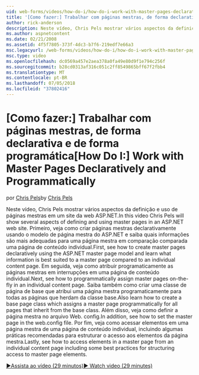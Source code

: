 ```yaml
---
uid: web-forms/videos/how-do-i/how-do-i-work-with-master-pages-declaratively-and-programmatically
title: '[Como fazer:] Trabalhar com páginas mestras, de forma declarativa e de forma programática | Microsoft Docs'
author: rick-anderson
description: Neste vídeo, Chris Pels mostrar vários aspectos da definição e uso de páginas mestras em um site da web ASP.NET. Primeiro, consulte como criar páginas mestras declarati...
ms.author: aspnetcontent
ms.date: 02/21/2008
ms.assetid: 4f5f7805-373f-4dc3-b7f6-219edf7e66a3
msc.legacyurl: /web-forms/videos/how-do-i/how-do-i-work-with-master-pages-declaratively-and-programmatically
msc.type: video
ms.openlocfilehash: dc0569a457e2aea378a0fa49e80d9f1e794c256f
ms.sourcegitcommit: b28cd0313af316c051c2ff8549865bff67f2fbb4
ms.translationtype: MT
ms.contentlocale: pt-BR
ms.lasthandoff: 07/05/2018
ms.locfileid: "37802416"
---
```

<a name="how-do-i-work-with-master-pages-declaratively-and-programmatically"></a><span data-ttu-id="84f75-104">[Como fazer:] Trabalhar com páginas mestras, de forma declarativa e de forma programática</span><span class="sxs-lookup"><span data-stu-id="84f75-104">[How Do I:] Work with Master Pages Declaratively and Programmatically</span></span>
====================
<span data-ttu-id="84f75-105">por [Chris Pels](https://twitter.com/chrispels)</span><span class="sxs-lookup"><span data-stu-id="84f75-105">by [Chris Pels](https://twitter.com/chrispels)</span></span>

<span data-ttu-id="84f75-106">Neste vídeo, Chris Pels mostrar vários aspectos da definição e uso de páginas mestras em um site da web ASP.NET.</span><span class="sxs-lookup"><span data-stu-id="84f75-106">In this video Chris Pels will show several aspects of defining and using master pages in an ASP.NET web site.</span></span> <span data-ttu-id="84f75-107">Primeiro, veja como criar páginas mestras declarativamente usando o modelo de página mestra do ASP.NET e saiba quais informações são mais adequadas para uma página mestra em comparação comparada uma página de conteúdo individual.</span><span class="sxs-lookup"><span data-stu-id="84f75-107">First, see how to create master pages declaratively using the ASP.NET master page model and learn what information is best suited to a master page compared to an individual content page.</span></span> <span data-ttu-id="84f75-108">Em seguida, veja como atribuir programaticamente as páginas mestras em interrupções em uma página de conteúdo individual.</span><span class="sxs-lookup"><span data-stu-id="84f75-108">Next, see how to programmatically assign master pages on-the-fly in an individual content page.</span></span> <span data-ttu-id="84f75-109">Saiba também como criar uma classe de página de base que atribui uma página mestra programaticamente para todas as páginas que herdam da classe base.</span><span class="sxs-lookup"><span data-stu-id="84f75-109">Also learn how to create a base page class which assigns a master page programmatically for all pages that inherit from the base class.</span></span> <span data-ttu-id="84f75-110">Além disso, veja como definir a página mestra no arquivo Web. config.</span><span class="sxs-lookup"><span data-stu-id="84f75-110">In addition, see how to set the master page in the web.config file.</span></span> <span data-ttu-id="84f75-111">Por fim, veja como acessar elementos em uma página mestra de uma página de conteúdo individual, incluindo algumas práticas recomendadas para estruturar o acesso aos elementos da página mestra.</span><span class="sxs-lookup"><span data-stu-id="84f75-111">Lastly, see how to access elements in a master page from an individual content page including some best practices for structuring access to master page elements.</span></span>

[<span data-ttu-id="84f75-112">&#9654;Assista ao vídeo (29 minutos)</span><span class="sxs-lookup"><span data-stu-id="84f75-112">&#9654; Watch video (29 minutes)</span></span>](https://channel9.msdn.com/Blogs/ASP-NET-Site-Videos/how-do-i-work-with-master-pages-declaratively-and-programmatically)
